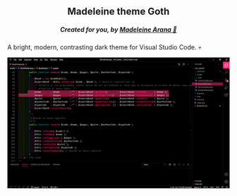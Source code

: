 

<h2 align="center">Madeleine theme Goth</h2>
<h5 align="center">Created for you, by <a href="https://github.com/madelynArana">Madeleine Arana 🌙</a></h5>

A bright, modern, contrasting dark theme for Visual Studio Code. 💀


![Alt text](assets/text_editor.png "text editor")